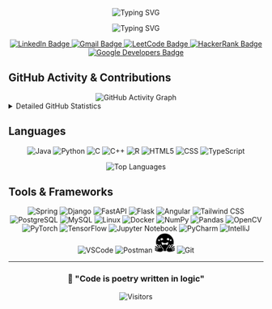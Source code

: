 <p align="center">
  <img src="https://readme-typing-svg.demolab.com?font=Fira+Code&weight=700&size=40&duration=3000&pause=500&color=F0E68C&background=00000000&center=true&vCenter=true&width=600&lines=Hi,+I'm+Othmane;Hi+there,+I'm+Othmane;Hey!+Othmane+here" alt="Typing SVG" />
</p>

<p align="center">
  <img src="https://readme-typing-svg.demolab.com?font=Fira+Code&weight=700&size=24&duration=3000&pause=1000&color=F0E68C&background=00000000&center=true&vCenter=true&width=500&lines=AI,+Data+Science+%26+NLP;Full-Stack+Development+%26+Web+Apps;Problem+Solving+%26+Algorithms" alt="Typing SVG" />
</p>




<div id="badges" align="center">
  <a href="https://www.linkedin.com/in/oa23/">
    <img src="https://img.shields.io/badge/LinkedIn-blue?style=for-the-badge&logo=linkedin&logoColor=white" alt="LinkedIn Badge"/>
  </a>
  <a href="mailto:othmane232004@gmail.com">
    <img src="https://img.shields.io/badge/Gmail-D14836?style=for-the-badge&logo=gmail&logoColor=white" alt="Gmail Badge"/>
  </a>
  <a href="https://leetcode.com/u/othmane232004/">
    <img src="https://img.shields.io/badge/LeetCode-FFA116?style=for-the-badge&logo=leetcode&logoColor=black" alt="LeetCode Badge"/>
  </a>
  <a href="https://www.hackerrank.com/profile/othmane232004">
    <img src="https://img.shields.io/badge/HackerRank-2EC866?style=for-the-badge&logo=hackerrank&logoColor=white" alt="HackerRank Badge"/>
  </a>
  <a href="https://g.dev/Othmane-Abderrazik">
    <img src="https://img.shields.io/badge/Google%20Developers-4285F4?style=for-the-badge&logo=google&logoColor=white" alt="Google Developers Badge"/>
  </a>
</div>

## GitHub Activity & Contributions

<div align="center">
  <img src="https://github-readme-activity-graph.vercel.app/graph?username=OthmaneAbder2303&theme=react-dark&hide_border=true&area=true" alt="GitHub Activity Graph"/>
</div>

<details>
<summary>Detailed GitHub Statistics</summary>
<br>
<div align="center">
  <img src="https://streak-stats.demolab.com?user=OthmaneAbder2303&theme=dark&hide_border=true&background=0D1117&stroke=0E4429&ring=0E4429&fire=D73A7B&currStreakLabel=D73A7B" alt="GitHub Streak"/>
  <img src="https://github-readme-stats.vercel.app/api?username=OthmaneAbder2303&show_icons=true&theme=dark&hide_border=true&bg_color=0D1117&title_color=F85D7F&icon_color=F8D866&text_color=C9D1D9" alt="GitHub Stats"/>
  <img src="https://github-profile-trophy.vercel.app/?username=OthmaneAbder2303&theme=darkhub&no-frame=true&no-bg=true&margin-w=4" alt="GitHub Trophies"/>
</div>
</details>

## Languages

<p align="center">
  <img src="https://cdn.jsdelivr.net/gh/devicons/devicon/icons/java/java-original.svg" width="40" alt="Java"/>
  <img src="https://cdn.jsdelivr.net/gh/devicons/devicon/icons/python/python-original.svg" width="40" alt="Python"/>
  <img src="https://cdn.jsdelivr.net/gh/devicons/devicon/icons/c/c-original.svg" width="40" alt="C"/>
  <img src="https://cdn.jsdelivr.net/gh/devicons/devicon/icons/cplusplus/cplusplus-original.svg" width="40" alt="C++"/>
  <img src="https://cdn.jsdelivr.net/gh/devicons/devicon/icons/r/r-original.svg" width="40" alt="R"/>
  <img src="https://cdn.jsdelivr.net/gh/devicons/devicon/icons/html5/html5-original.svg" width="40" alt="HTML5"/>
  <img src="https://cdn.jsdelivr.net/gh/devicons/devicon/icons/css3/css3-original.svg" width="40" alt="CSS"/>
  <img src="https://cdn.jsdelivr.net/gh/devicons/devicon/icons/typescript/typescript-original.svg" width="40" alt="TypeScript"/>
</p>

<div align="center">
  <img src="https://github-readme-stats.vercel.app/api/top-langs/?username=OthmaneAbder2303&layout=compact&theme=dark&hide_border=true&bg_color=0D1117&title_color=F85D7F&text_color=C9D1D9&langs_count=8" alt="Top Languages"/>
</div>

## Tools & Frameworks

<p align="center">
  <img src="https://cdn.jsdelivr.net/gh/devicons/devicon/icons/spring/spring-original.svg" width="40" alt="Spring"/>
  <img src="https://cdn.jsdelivr.net/gh/devicons/devicon/icons/django/django-plain.svg" width="40" alt="Django"/>
  <img src="https://cdn.jsdelivr.net/gh/devicons/devicon/icons/fastapi/fastapi-original.svg" width="40" alt="FastAPI"/>
  <img src="https://cdn.jsdelivr.net/gh/devicons/devicon/icons/flask/flask-original.svg" width="40" alt="Flask"/>
  <img src="https://cdn.jsdelivr.net/gh/devicons/devicon/icons/angularjs/angularjs-original.svg" width="40" alt="Angular"/>
  <img src="https://www.vectorlogo.zone/logos/tailwindcss/tailwindcss-icon.svg" width="40" alt="Tailwind CSS"/>
  <img src="https://cdn.jsdelivr.net/gh/devicons/devicon/icons/postgresql/postgresql-original.svg" width="40" alt="PostgreSQL"/>
  <img src="https://cdn.jsdelivr.net/gh/devicons/devicon/icons/mysql/mysql-original.svg" width="40" alt="MySQL"/>
  <img src="https://cdn.jsdelivr.net/gh/devicons/devicon/icons/linux/linux-original.svg" width="40" alt="Linux"/>
  <img src="https://cdn.jsdelivr.net/gh/devicons/devicon/icons/docker/docker-original.svg" width="40" alt="Docker"/>
  <img src="https://cdn.jsdelivr.net/gh/devicons/devicon/icons/numpy/numpy-original.svg" width="40" alt="NumPy"/>
  <img src="https://cdn.jsdelivr.net/gh/devicons/devicon/icons/pandas/pandas-original.svg" width="40" alt="Pandas"/>
  <img src="https://cdn.jsdelivr.net/gh/devicons/devicon/icons/opencv/opencv-original.svg" width="40" alt="OpenCV"/>
  <img src="https://cdn.jsdelivr.net/gh/devicons/devicon/icons/pytorch/pytorch-original.svg" width="40" alt="PyTorch"/>
  <img src="https://cdn.jsdelivr.net/gh/devicons/devicon/icons/tensorflow/tensorflow-original.svg" width="40" alt="TensorFlow"/>
  <img src="https://cdn.jsdelivr.net/gh/devicons/devicon/icons/jupyter/jupyter-original.svg" width="40" alt="Jupyter Notebook"/>
  <img src="https://cdn.jsdelivr.net/gh/devicons/devicon/icons/pycharm/pycharm-original.svg" width="40" alt="PyCharm"/>
  <img src="https://cdn.jsdelivr.net/gh/devicons/devicon/icons/intellij/intellij-original.svg" width="40" alt="IntelliJ"/>
  <img src="https://cdn.jsdelivr.net/gh/devicons/devicon/icons/vscode/vscode-original.svg" width="40" alt="VSCode"/>
  <img src="https://cdn.jsdelivr.net/gh/devicons/devicon/icons/postman/postman-plain.svg" width="40" alt="Postman"/>
  <img src="https://raw.githubusercontent.com/simple-icons/simple-icons/develop/icons/huggingface.svg" width="40" alt="Hugging Face"/>
  <img src="https://cdn.jsdelivr.net/gh/devicons/devicon/icons/git/git-plain.svg" width="40" alt="Git"/>

</p>

---

<div align="center">
  <h3>💫 "Code is poetry written in logic"</h3>
  <img src="https://visitor-badge.laobi.icu/badge?page_id=OthmaneAbder2303.OthmaneAbder2303" alt="Visitors"/>
</div>

